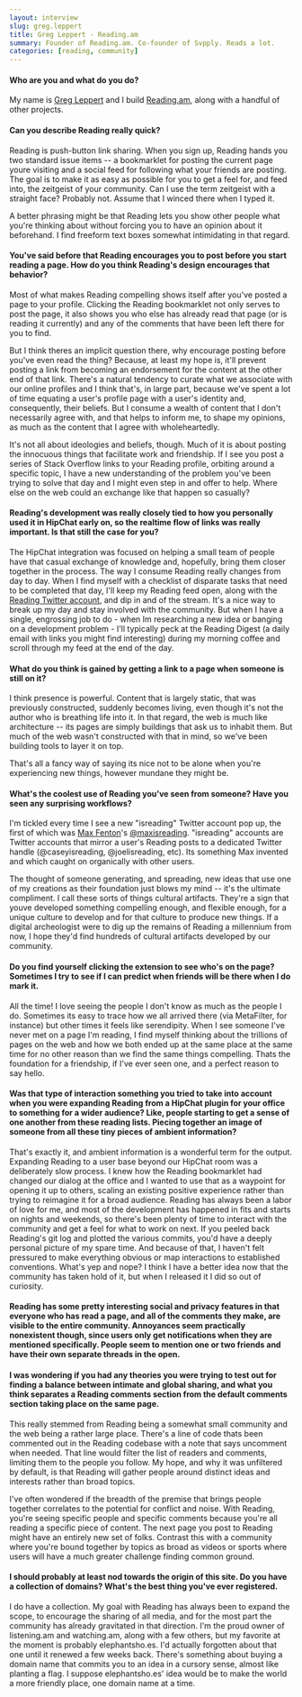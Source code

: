 ```yaml
---
layout: interview
slug: greg.leppert
title: Greg Leppert - Reading.am
summary: Founder of Reading.am. Co-founder of Svpply. Reads a lot.
categories: [reading, community]
---
```


#### Who are you and what do you do?

My name is [Greg Leppert](http://twitter.com/leppert) and I build [Reading.am](http://reading.am), along with a handful of other projects.

#### Can you describe Reading really quick?

Reading is push-button link sharing. When you sign up, Reading hands you two standard issue items -- a bookmarklet for posting the current page youre visiting and a social feed for following what your friends are posting. The goal is to make it as easy as possible for you to get a feel for, and feed into, the zeitgeist of your community. Can I use the term zeitgeist with a straight face? Probably not. Assume that I winced there when I typed it.

A better phrasing might be that Reading lets you show other people what you're thinking about without forcing you to have an opinion about it beforehand. I find freeform text boxes somewhat intimidating in that regard.

#### You've said before that Reading encourages you to post before you start reading a page. How do you think Reading's design encourages that behavior?

Most of what makes Reading compelling shows itself after you've posted a page to your profile. Clicking the Reading bookmarklet not only serves to post the page, it also shows you who else has already read that page (or is reading it currently) and any of the comments that have been left there for you to find.

But I think theres an implicit question there, why encourage posting before you've even read the thing? Because, at least my hope is, it'll prevent posting a link from becoming an endorsement for the content at the other end of that link. There's a natural tendency to curate what we associate with our online profiles and I think that's, in large part, because we've spent a lot of time equating a user's profile page with a user's identity and, consequently, their beliefs. But I consume a wealth of content that I don't necessarily agree with, and that helps to inform me, to shape my opinions, as much as the content that I agree with wholeheartedly.

It's not all about ideologies and beliefs, though. Much of it is about posting the innocuous things that facilitate work and friendship. If I see you post a series of Stack Overflow links to your Reading profile, orbiting around a specific topic, I have a new understanding of the problem you've been trying to solve that day and I might even step in and offer to help. Where else on the web could an exchange like that happen so casually?

#### Reading's development was really closely tied to how you personally used it in HipChat early on, so the realtime flow of links was really important. Is that still the case for you?

The HipChat integration was focused on helping a small team of people have that casual exchange of knowledge and, hopefully, bring them closer together in the process. The way I consume Reading really changes from day to day. When I find myself with a checklist of disparate tasks that need to be completed that day, I'll keep my Reading feed open, along with the [Reading Twitter account](https://twitter.com/reading), and dip in and of the stream. It's a nice way to break up my day and stay involved with the community. But when I have a single, engrossing job to do - when Im researching a new idea or banging on a development problem - I'll typically peck at the Reading Digest (a daily email with links you might find interesting) during my morning coffee and scroll through my feed at the end of the day.

#### What do you think is gained by getting a link to a page when someone is still on it?

I think presence is powerful. Content that is largely static, that was previously constructed, suddenly becomes living, even though it's not the author who is breathing life into it. In that regard, the web is much like architecture -- its pages are simply buildings that ask us to inhabit them. But much of the web wasn't constructed with that in mind, so we've been building tools to layer it on top.

That's all a fancy way of saying its nice not to be alone when you're experiencing new things, however mundane they might be.

#### What's the coolest use of Reading you've seen from someone? Have you seen any surprising workflows?

I'm tickled every time I see a new "isreading" Twitter account pop up, the first of which was [Max Fenton](http://twitter.com/maxfenton)'s [@maxisreading](http://twitter.com/maxisreading). "isreading" accounts are Twitter accounts that mirror a user's Reading posts to a dedicated Twitter handle (@caseyisreading, @joelisreading, etc). Its something Max invented and which caught on organically with other users.

The thought of someone generating, and spreading, new ideas that use one of my creations as their foundation just blows my mind -- it's the ultimate compliment. I call these sorts of things cultural artifacts. They're a sign that youve developed something compelling enough, and flexible enough, for a unique culture to develop and for that culture to produce new things. If a digital archeologist were to dig up the remains of Reading a millennium from now, I hope they'd find hundreds of cultural artifacts developed by our community.

#### Do you find yourself clicking the extension to see who's on the page? Sometimes I try to see if I can predict when friends will be there when I do mark it.

All the time! I love seeing the people I don't know as much as the people I do. Sometimes its easy to trace how we all arrived there (via MetaFilter, for instance) but other times it feels like serendipity. When I see someone I've never met on a page I'm reading, I find myself thinking about the trillions of pages on the web and how we both ended up at the same place at the same time for no other reason than we find the same things compelling. Thats the foundation for a friendship, if I've ever seen one, and a perfect reason to say hello.

#### Was that type of interaction something you tried to take into account when you were expanding Reading from a HipChat plugin for your office to something for a wider audience? Like, people starting to get a sense of one another from these reading lists. Piecing together an image of someone from all these tiny pieces of ambient information?

That's exactly it, and ambient information is a wonderful term for the output. Expanding Reading to a user base beyond our HipChat room was a deliberately slow process. I knew how the Reading bookmarklet had changed our dialog at the office and I wanted to use that as a waypoint for opening it up to others, scaling an existing positive experience rather than trying to reimagine it for a broad audience. Reading has always been a labor of love for me, and most of the development has happened in fits and starts on nights and weekends, so there's been plenty of time to interact with the community and get a feel for what to work on next. If you peeled back Reading's git log and plotted the various commits, you'd have a deeply personal picture of my spare time. And because of that, I haven't felt pressured to make everything obvious or map interactions to established conventions. What's yep and nope? I think I have a better idea now that the community has taken hold of it, but when I released it I did so out of curiosity.

#### Reading has some pretty interesting social and privacy features in that everyone who has read a page, and all of the comments they make, are visible to the entire community. Annoyances seem practically nonexistent though, since users only get notifications when they are mentioned specifically. People seem to mention one or two friends and have their own separate threads in the open.

#### I was wondering if you had any theories you were trying to test out for finding a balance between intimate and global sharing, and what you think separates a Reading comments section from the default comments section taking place on the same page.

This really stemmed from Reading being a somewhat small community and the web being a rather large place. There's a line of code thats been commented out in the Reading codebase with a note that says uncomment when needed. That line would filter the list of readers and comments, limiting them to the people you follow. My hope, and why it was unfiltered by default, is that Reading will gather people around distinct ideas and interests rather than broad topics.

I've often wondered if the breadth of the premise that brings people together correlates to the potential for conflict and noise. With Reading, you're seeing specific people and specific comments because you're all reading a specific piece of content. The next page you post to Reading might have an entirely new set of folks. Contrast this with a community where you're bound together by topics as broad as videos or sports where users will have a much greater challenge finding common ground.

#### I should probably at least nod towards the origin of this site. Do you have a collection of domains? What's the best thing you've ever registered.

I do have a collection. My goal with Reading has always been to expand the scope, to encourage the sharing of all media, and for the most part the community has already gravitated in that direction. I'm the proud owner of listening.am and watching.am, along with a few others, but my favorite at the moment is probably elephantsho.es. I'd actually forgotten about that one until it renewed a few weeks back. There's something about buying a domain name that commits you to an idea in a cursory sense, almost like planting a flag. I suppose elephantsho.es' idea would be to make the world a more friendly place, one domain name at a time.

